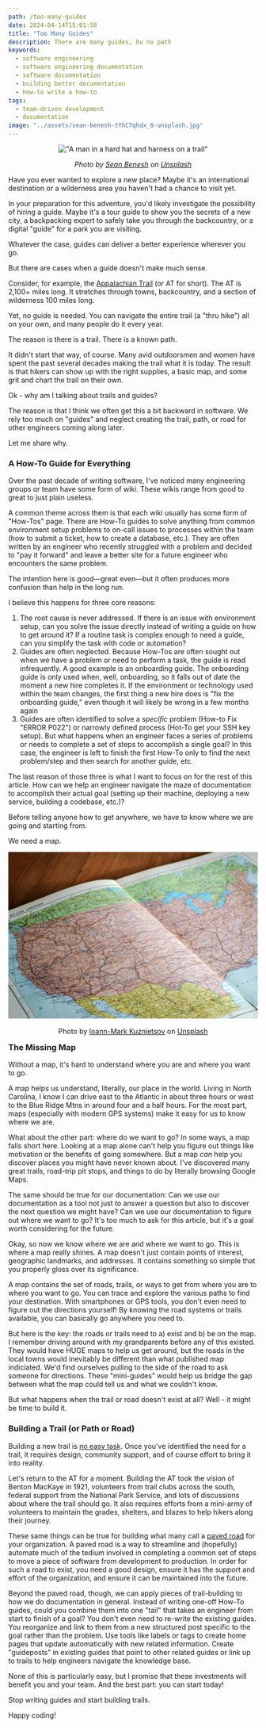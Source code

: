 ```yaml
---
path: /too-many-guides
date: 2024-04-14T15:01:58
title: "Too Many Guides"
description: There are many guides, bu no path
keywords:
  - software engineering
  - software engineering documentation
  - software documentation
  - building better documentation
  - how-to write a how-to
tags:
  - team-driven development
  - documentation
image: "../assets/sean-benesh-tYhCTqhdx_8-unsplash.jpg" 
---
```


<center>

!["A man in a hard hat and harness on a trail"](../assets/sean-benesh-tYhCTqhdx_8-unsplash.jpg)

<span class="credit">

<i> 
    
Photo by <a href="https://unsplash.com/@seanbenesh?utm_content=creditCopyText&utm_medium=referral&utm_source=unsplash">Sean Benesh</a> on <a href="https://unsplash.com/photos/a-person-wearing-a-helmet-and-harness-tYhCTqhdx_8?utm_content=creditCopyText&utm_medium=referral&utm_source=unsplash">Unsplash</a>

</i>

</span>

</center>

Have you ever wanted to explore a new place? Maybe it's an international destination or a wilderness area you haven't had a chance to visit yet. 

In your preparation for this adventure, you'd likely investigate the possibility of hiring a guide. Maybe it's a tour guide to show you the secrets of a new city, a backpacking expert to safely take you through the backcountry, or a digital "guide" for a park you are visiting.

Whatever the case, guides can deliver a better experience wherever you go.

But there are cases when a guide doesn't make much sense.

Consider, for example, the [Appalachian Trail](https://www.nps.gov/appa/index.htm) (or AT for short). The AT is 2,100+ miles long. It stretches through towns, backcountry, and a section of wilderness 100 miles long.

Yet, no guide is needed. You can navigate the entire trail (a "thru hike") all on your own, and many people do it every year. 

The reason is there is a trail. There is a known path. 

It didn't start that way, of course. Many avid outdoorsmen and women have spent the past several decades making the trail what it is today. The result is that hikers can show up with the right supplies, a basic map, and some grit and chart the trail on their own.

Ok - why am I talking about trails and guides? 

The reason is that I think we often get this a bit backward in software. We rely too much on "guides" and neglect creating the trail, path, or road for other engineers coming along later.

Let me share why.

### A How-To Guide for Everything

Over the past decade of writing software, I've noticed many engineering groups or team have some form of wiki. These wikis range from good to great to just plain useless. 

A common theme across them is that each wiki usually has some form of "How-Tos" page. There are How-To guides to solve anything from common environment setup problems to on-call issues to processes within the team (how to submit a ticket, how to create a database, etc.). They are often written by an engineer who recently struggled with a problem and decided to "pay it forward" and leave a better site for a future engineer who encounters the same problem.

The intention here is good—great even—but it often produces more confusion than help in the long run.

I believe this happens for three core reasons:

1) The root cause is never addressed. If there is an issue with environment setup, can you solve the issue directly instead of writing a guide on how to get around it? If a routine task is complex enough to need a guide, can you simplify the task with code or automation?
2) Guides are often neglected. Because How-Tos are often sought out when we have a problem or need to perform a task, the guide is read infrequently. A good example is an onboarding guide. The onboarding guide is only used when, well, onboarding, so it falls out of date the moment a new hire completes it. If the environment or technology used within the team changes, the first thing a new hire does is "fix the onboarding guide," even though it will likely be wrong in a few months again
3) Guides are often identified to solve a _specific_ problem (How-to Fix "ERROR P022") or narrowly defined process (Hot-To get your SSH key setup). But what happens when an engineer faces a series of problems or needs to complete a set of steps to accomplish a single goal? In this case, the engineer is left to finish the first How-To only to find the next problem/step and then search for another guide, etc. 

The last reason of those three is what I want to focus on for the rest of this article. How can we help an engineer navigate the maze of documentation to accomplish their actual goal (setting up their machine, deploying a new service, building a codebase, etc.)? 

Before telling anyone how to get anywhere, we have to know where we are going and starting from.

We need a map.

<center>

!["An old map of the US"](../assets/ioann-mark-kuznietsov-gtCWBwbZNpM-unsplash.jpg)

<span class="credit">

Photo by <a href="https://unsplash.com/@mrrrk_smith?utm_content=creditCopyText&utm_medium=referral&utm_source=unsplash">Ioann-Mark Kuznietsov</a> on <a href="https://unsplash.com/photos/country-map-on-brown-wooden-surface-gtCWBwbZNpM?utm_content=creditCopyText&utm_medium=referral&utm_source=unsplash">Unsplash</a>

</span>

</center>

<h3 style="margin-top: 0px;"> The Missing Map </h3>

Without a map, it's hard to understand where you are and where you want to go. 

A map helps us understand, literally, our place in the world. Living in North Carolina, I know I can drive east to the Atlantic in about three hours or west to the Blue Ridge Mtns in around four and a half hours. For the most part, maps (especially with modern GPS systems) make it easy for us to know where we are.

What about the other part: where do we want to go? In some ways, a map falls short here. Looking at a map alone can't help you figure out things like motivation or the benefits of going somewhere. But a map _can_ help you discover places you might have never known about. I've discovered many great trails, road-trip pit stops, and things to do by literally browsing Google Maps. 

The same should be true for our documentation: Can we use our documentation as a tool not just to answer a question but also to discover the next question we might have? Can we use our documentation to figure out where we want to go? It's too much to ask for this article, but it's a goal worth considering for the future.

Okay, so now we know where we are and where we want to go. This is where a map really shines. A map doesn't just contain points of interest, geographic landmarks, and addresses. It contains something so simple that you properly gloss over its significance.

A map contains the set of roads, trails, or ways to get from where you are to where you want to go. You can trace and explore the various paths to find your destination. With smartphones or GPS tools, you don't even need to figure out the directions yourself! By knowing the road systems or trails available, you can basically go anywhere you need to.

But here is the key: the roads or trails need to a) exist and b) be on the map. I remember driving around with my grandparents before any of this existed. They would have HUGE maps to help us get around, but the roads in the local towns would inevitably be different than what published map indiciated. We'd find ourselves pulling to the side of the road to ask someone for directions. These "mini-guides" would help us bridge the gap between what the map could tell us and what we couldn't know.

But what happens when the trail or road doesn't exist at all? Well - it might be time to build it.

### Building a Trail (or Path or Road)

Building a new trail is [no easy task](https://www.backpacker.com/stories/issues/new-trails/heres-what-it-takes-to-build-a-new-trail/). Once you've identified the need for a trail, it requires design, community support, and of course effort to bring it into reality.

Let's return to the AT for a moment. Building the AT took the vision of Benton MacKaye in 1921, volunteers from trail clubs across the south, federal support from the National Park Service, and lots of discussions about where the trail should go. It also requires efforts from a mini-army of volunteers to maintain the grades, shelters, and blazes to help hikers along their journey. 

These same things can be true for building what many call a [paved road](https://medium.com/codex/what-is-a-paved-path-b2294463a3a9) for your organization. A paved road is a way to streamline and (hopefully) automate much of the tedium involved in completing a common set of steps to move a piece of software from development to production. In order for such a road to exist, you need a good design, ensure it has the support and effort of the organization, and ensure it can be maintained into the future.

Beyond the paved road, though, we can apply pieces of trail-building to how we do documentation in general. Instead of writing one-off How-To guides, could you combine them into one "tail" that takes an engineer from start to finish of a goal? You don't even need to re-write the existing guides. You reorganize and link to them from a new structured post specific to the goal rather than the problem. Use tools like labels or tags to create home pages that update automatically with new related information. Create "guideposts" in existing guides that point to other related guides or link up to trails to help engineers navigate the knowledge base.

None of this is particularly easy, but I promise that these investments will benefit you and your team. And the best part: you can start today!

Stop writing guides and start building trails.

Happy coding!